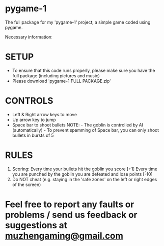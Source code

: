 # pygame-1
The full package for my 'pygame-1' project, a simple game coded using pygame.

Necessary information:

# SETUP #
- To ensure that this code runs properly, please make sure you have the full package (including pictures and music)
- Please download 'pygame-1 FULL PACKAGE.zip'

# CONTROLS #
- Left & Right arrow keys to move
- Up arrow key to jump
- Space bar to shoot bullets
NOTE: - The goblin is controlled by AI (automatically)
      - To prevent spamming of Space bar, you can only shoot bullets in bursts of 5

# RULES #
1. Scoring: Every time your bullets hit the goblin you score [+1]
            Every time you are punched by the goblin you are defeated and lose points [-10]
2. Do NOT cheat (e.g. staying in the 'safe zones' on the left or right edges of the screen)

# Feel free to report any faults or problems / send us feedback or suggestions at muzhengaming@gmail.com #
